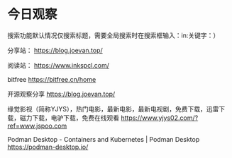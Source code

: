 # 今日观察

搜索功能默认情况仅搜索标题，需要全局搜索时在搜索框输入：in:关键字：）  

分享站： https://blog.joevan.top/  

阅读站： https://www.inkspcl.com/  

bitfree  https://bitfree.cn/home  

开源观察分享  https://blog.joevan.top/  

缘觉影视（简称YJYS），热门电影，最新电影，最新电视剧，免费下载，迅雷下载，磁力下载，电驴下载，免费在线观看  https://www.yjys02.com/?ref=www.jspoo.com    

Podman Desktop - Containers and Kubernetes | Podman Desktop  https://podman-desktop.io/    
